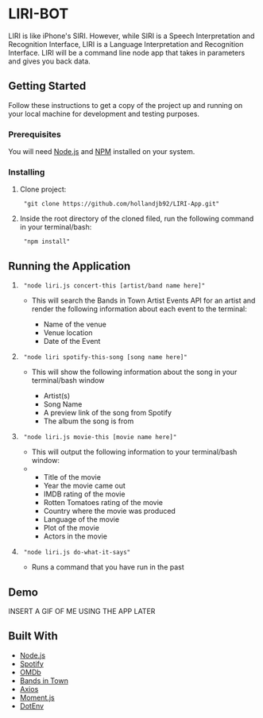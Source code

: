 # LIRI-BOT

<p>LIRI is like iPhone's SIRI. However, while SIRI is a Speech Interpretation and Recognition Interface, LIRI is a Language Interpretation and Recognition Interface. LIRI will be a command line node app that takes in parameters and gives you back data.</p>

## Getting Started

Follow these instructions to get a copy of the project up and running on your local machine for development and testing purposes.

### Prerequisites

<p>You will need <a href="https://nodejs.org/en/">Node.js</a> and  <a href="https://www.npmjs.com/">NPM</a>  installed on your system.</p>

### Installing

<ol>
<li>
<p>Clone project:</p>
<pre><code> "git clone https://github.com/hollandjb92/LIRI-App.git"
</code></pre>
</li>
<li>
<p>Inside the root directory of the cloned filed, run the following command in your terminal/bash:</p>
<pre><code> "npm install"
</code></pre>
</li>
</ol>

## Running the Application

<ol>
<li>
<pre><code> "node liri.js concert-this [artist/band name here]"
</code></pre>
<ul>
<li>This will search the Bands in Town Artist Events API for an artist and render the following information about each event to the terminal:</li>
      <ul>
        <li>Name of the venue</li>
         <li>Venue location</li>
         <li>Date of the Event</li>
    </ul>
</ul>  
</li>
<li>
<pre><code> "node liri spotify-this-song [song name here]"
</code></pre>
<ul>
<li>This will show the following information about the song in your terminal/bash window</li>
     <ul>
        <li>Artist(s)</li>
         <li>Song Name</li>
         <li>A preview link of the song from Spotify</li>
         <li>The album the song is from</li>
    </ul>
</ul>
</li>
<li>
<pre><code> "node liri.js movie-this [movie name here]"
</code></pre>
<ul>

<li>This will output the following information to your terminal/bash window:<li>
       <ul>
        <li>Title of the movie</li>
         <li>Year the movie came out</li>
         <li>IMDB rating of the movie</li>
         <li>Rotten Tomatoes rating of the movie</li>
           <li>Country where the movie was produced</li>
           <li>Language of the movie</li>
           <li>Plot of the movie</li>
           <li>Actors in the movie</li>
    </ul>
</ul>
</li>
<li>
<pre><code> "node liri.js do-what-it-says"
</code></pre>
<ul>
<li>Runs a command that you have run in the past</li>
</ul>
</li>
</ol>


## Demo

<p>INSERT A GIF OF ME USING THE APP LATER</p>

## Built With
<ul>
<li><a href="https://nodejs.org/en/">Node.js</a></li>
<li><a href="https://www.npmjs.com/package/node-spotify-api">Spotify</a></li>
<li><a href="https://www.npmjs.com/package/omdb" rel="nofollow">OMDb</a></li>
    <li><a href="https://www.artists.bandsintown.com/bandsintown-api" rel="nofollow">Bands in Town</a></li>
<li><a href="https://www.npmjs.com/package/axios" rel="nofollow">Axios</a></li>
     <li><a href="https://www.npmjs.com/package/moment" rel="nofollow">Moment.js</a></li>
  <li><a href="https://www.npmjs.com/package/dotenv" rel="nofollow">DotEnv</a></li>
</ul>
